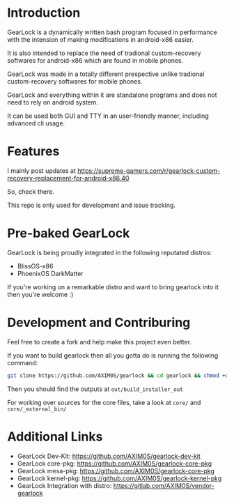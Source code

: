 # Introduction

GearLock is a dynamically written bash program focused in performance with the intension of making modifications in android-x86 easier.

It is also intended to replace the need of tradional custom-recovery softwares for android-x86 which are found in mobile phones.

GearLock was made in a totally different prespective unlike tradional custom-recovery softwares for mobile phones.

GearLock and everything within it are standalone programs and does not need to rely on android system.

It can be used both GUI and TTY in an user-friendly manner, including advanced cli usage.

# Features

I mainly post updates at https://supreme-gamers.com/r/gearlock-custom-recovery-replacement-for-android-x86.40

So, check there.

This repo is only used for development and issue tracking.

# Pre-baked GearLock

GearLock is being proudly integrated in the following reputated distros:

* BlissOS-x86
* PhoenixOS DarkMatter

If you're working on a remarkable distro and want to bring gearlock into it then you're welcome :)

# Development and Contriburing

Feel free to create a fork and help make this project even better.

If you want to build gearlock then all you gotta do is running the following command:

```bash
git clone https://github.com/AXIM0S/gearlock && cd gearlock && chmod +x makeme && ./makeme
```

Then you should find the outputs at `out/build_installer_out`

For working over sources for the core files, take a look at `core/` and `core/_external_bin/`

# Additional Links

* GearLock Dev-Kit: https://github.com/AXIM0S/gearlock-dev-kit
* GearLock core-pkg: https://github.com/AXIM0S/gearlock-core-pkg
* GearLock mesa-pkg: https://github.com/AXIM0S/gearlock-core-pkg
* GearLock kernel-pkg: https://github.com/AXIM0S/gearlock-kernel-pkg
* GearLock Integration with distro: https://gitlab.com/AXIM0S/vendor-gearlock

